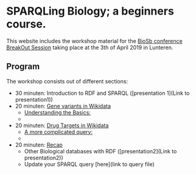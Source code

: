 SPARQLing Biology; a beginners course.
=============================================================================================

This website includes the workshop material for the [BioSb conference BreakOut Session](https://www.bigcat.unimaas.nl/sparqling-biology-breakout-session-at-biosb-2019/) 
taking place at the 3th of April 2019 in Lunteren.

Program
---------

The workshop consists out of different sections:

* 30 minuten: Introduction to RDF and SPARQL ([presentation 1](Link to presentation1))
* 20 minuten: [Gene variants in Wikidata](assignment1.md)
   * [Understanding the Basics:](assignment1.md#what-goes-where)
   *
* 20 minuten: [Drug Targets in Wikidata](assignment2.md)
   * [A more complicated query:](assignment2.md#step-by-step)
   *
* 20 minuten: [Recap](assignment3.md)
   * Other Biological databases with RDF ([presentation2](Link to presentation2))
   * Update your SPARQL query [here](link to query file)

